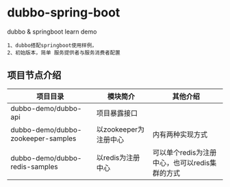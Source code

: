 # dubbo-spring-boot
dubbo &amp; springboot learn demo

    1、dubbo搭配springboot使用样例，
    2、初始版本，简单 服务提供者与服务消费者配置
    
    
 
## 项目节点介绍

  
项目目录| 模块简介 | 其他介绍
------ | -----|---------
dubbo-demo/dubbo-api                |   项目暴露接口              |           
dubbo-demo/dubbo-zookeeper-samples  |   以zookeeper为注册中心     |   内有两种实现方式
dubbo-demo/dubbo-redis-samples      |   以redis为注册中心         |   可以单个redis为注册中心，也可以redis集群的方式
